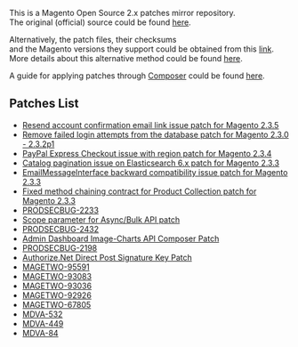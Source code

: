 This is a Magento Open Source 2.x patches mirror repository.  
The original (official) source could be found [here](https://magento.com/tech-resources/download).

Alternatively, the patch files, their checksums  
and the Magento versions they support could be obtained from this [link](https://www.magentocommerce.com/products/downloads/info/filter/type/ce-patch).  
More details about this alternative method could be found [here](https://gist.github.com/piotrekkaminski/9bc45ec84028611d621e).

A guide for applying patches through [Composer](https://getcomposer.org/) could be found [here](https://devdocs.magento.com/guides/v2.3/comp-mgr/patching.html#applying-patches).

## Patches List

* [Resend account confirmation email link issue patch for Magento 2.3.5](patches/Resend-account-confirmation-email-link-issue-patch-for-Magento-2.3.5)
* [Remove failed login attempts from the database patch for Magento 2.3.0 - 2.3.2p1](patches/Remove-failed-login-attempts-from-the-database-patch-for-Magento-2.3.0-2.3.2p1)
* [PayPal Express Checkout issue with region patch for Magento 2.3.4](patches/PayPal-Express-Checkout-issue-with-region-patch-for-Magento-2.3.4)
* [Catalog pagination issue on Elasticsearch 6.x patch for Magento 2.3.3](patches/Catalog-pagination-issue-on-Elasticsearch-6.x-patch-for-Magento-2.3.3)
* [EmailMessageInterface backward compatibility issue patch for Magento 2.3.3](patches/EmailMessageInterface-backward-compatibility-issue-patch-for-Magento-2.3.3)
* [Fixed method chaining contract for Product Collection patch for Magento 2.3.3](patches/Fixed-method-chaining-contract-for-Product-Collection-patch-for-Magento-2.3.3)
* [PRODSECBUG-2233](patches/PRODSECBUG-2233)
* [Scope parameter for Async/Bulk API patch](patches/Scope-parameter-Async⁄Bulk-API-patch)
* [PRODSECBUG-2432](patches/PRODSECBUG-2432)
* [Admin Dashboard Image-Charts API Composer Patch](patches/Admin-Dashboard-Image-Charts-API-Composer-Patch)
* [PRODSECBUG-2198](patches/PRODSECBUG-2198)
* [Authorize.Net Direct Post Signature Key Patch](patches/Authorizenet-Direct-Post-Signature-Key-Patch)
* [MAGETWO-95591](patches/MAGETWO-95591)
* [MAGETWO-93083](patches/MAGETWO-93083)
* [MAGETWO-93036](patches/MAGETWO-93036)
* [MAGETWO-92926](patches/MAGETWO-92926)
* [MAGETWO-67805](patches/MAGETWO-67805)
* [MDVA-532](patches/MDVA-532)
* [MDVA-449](patches/MDVA-449)
* [MDVA-84](patches/MDVA-84)
